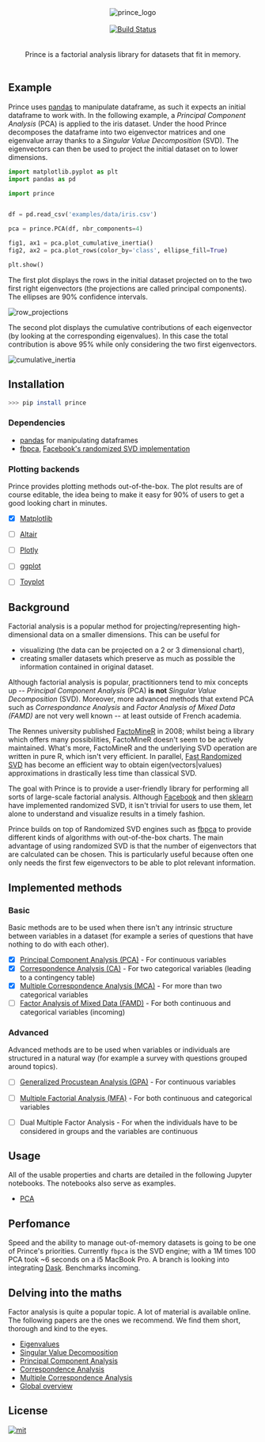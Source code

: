<div align="center">
  <img src="doc/img/logo.png" alt="prince_logo"/>
</div>

<br/>

<div align="center">
  <a href="https://travis-ci.org/MaxHalford/Prince">
    <img src="https://travis-ci.org/MaxHalford/Prince.svg?branch=master&style=flat-square" alt="Build Status"/>
  </a>
</div>

<br/>

<br/>
<div align="center">Prince is a factorial analysis library for datasets that fit in memory.</div>
<br/>

## Example

Prince uses [pandas](http://pandas.pydata.org/) to manipulate dataframe, as such it expects an initial dataframe to work with. In the following example, a *Principal Component Analysis* (PCA) is applied to the iris dataset. Under the hood Prince decomposes the dataframe into two eigenvector matrices and one eigenvalue array thanks to a *Singular Value Decomposition* (SVD). The eigenvectors can then be used to project the initial dataset on to lower dimensions.

```python
import matplotlib.pyplot as plt
import pandas as pd

import prince


df = pd.read_csv('examples/data/iris.csv')

pca = prince.PCA(df, nbr_components=4)

fig1, ax1 = pca.plot_cumulative_inertia()
fig2, ax2 = pca.plot_rows(color_by='class', ellipse_fill=True)

plt.show()
```

The first plot displays the rows in the initial dataset projected on to the two first right eigenvectors (the projections are called principal components). The ellipses are 90% confidence intervals.

![row_projections](doc/img/row_projections.png)

The second plot displays the cumulative contributions of each eigenvector (by looking at the corresponding eigenvalues). In this case the total contribution is above 95% while only considering the two first eigenvectors.

![cumulative_inertia](doc/img/cumulative_inertia.png)


## Installation

```sh
>>> pip install prince
```

### Dependencies

- [pandas](http://pandas.pydata.org/) for manipulating dataframes
- [fbpca](http://fbpca.readthedocs.org/en/latest/), [Facebook's randomized SVD implementation](https://research.facebook.com/blog/fast-randomized-svd/)

### Plotting backends

Prince provides plotting methods out-of-the-box. The plot results are of course editable, the idea being to make it easy for 90% of users to get a good looking chart in minutes.

- [X] [Matplotlib](http://matplotlib.org/)
- [ ] [Altair](https://altair-viz.github.io/)
- [ ] [Plotly](https://plot.ly/)
- [ ] [ggplot](http://ggplot.yhathq.com/)
- [ ] [Toyplot](https://toyplot.readthedocs.io/en/stable/)


## Background

Factorial analysis is a popular method for projecting/representing high-dimensional data on a smaller dimensions. This can be useful for

- visualizing (the data can be projected on a 2 or 3 dimensional chart),
- creating smaller datasets which preserve as much as possible the information contained in original dataset.

Although factorial analysis is popular, practitionners tend to mix concepts up -- *Principal Component Analysis* (PCA) **is not** *Singular Value Decomposition* (SVD). Moreover, more advanced methods that extend PCA such as *Correspondance Analysis* and *Factor Analysis of Mixed Data (FAMD)* are not very well known -- at least outside of French academia.

The Rennes university published [FactoMineR](http://factominer.free.fr/) in 2008; whilst being a library which offers many possibilities, FactoMineR doesn't seem to be actively maintained. What's more, FactoMineR and the underlying SVD operation are written in pure R, which isn't very efficient. In parallel, [Fast Randomized SVD](https://arxiv.org/pdf/1509.00296.pdf) has become an efficient way to obtain eigen(vectors|values) approximations in drastically less time than classical SVD.

The goal with Prince is to provide a user-friendly library for performing all sorts of large-scale factorial analysis. Although [Facebook](https://research.facebook.com/blog/fast-randomized-svd/) and then [sklearn](http://scikit-learn.org/stable/modules/generated/sklearn.decomposition.RandomizedPCA.html) have implemented randomized SVD, it isn't trivial for users to use them, let alone to understand and visualize results in a timely fashion.

Prince builds on top of Randomized SVD engines such as [fbpca](https://github.com/facebook/fbpca) to provide different kinds of algorithms with out-of-the-box charts. The main advantage of using randomized SVD is that the number of eigenvectors that are calculated can be chosen. This is particularly useful because often one only needs the first few eigenvectors to be able to plot relevant information.


## Implemented methods

### Basic

Basic methods are to be used when there isn't any intrinsic structure between variables in a dataset (for example a series of questions that have nothing to do with each other).

- [X] [Principal Component Analysis (PCA)](https://www.wikiwand.com/en/Principal_component_analysis) - For continuous variables
- [X] [Correspondence Analysis (CA)](https://www.wikiwand.com/en/Correspondence_analysis) - For two categorical variables (leading to a contingency table)
- [X] [Multiple Correspondence Analysis (MCA)](https://www.wikiwand.com/en/Multiple_correspondence_analysis) - For more than two categorical variables
- [ ] [Factor Analysis of Mixed Data (FAMD)](https://www.wikiwand.com/en/Factor_analysis_of_mixed_data) - For both continuous and categorical variables (incoming)

### Advanced

Advanced methods are to be used when variables or individuals are structured in a natural way (for example a survey with questions grouped around topics).

- [ ] [Generalized Procustean Analysis (GPA)](https://www.wikiwand.com/en/Generalized_Procrustes_analysis) - For continuous variables
- [ ] [Multiple Factorial Analysis (MFA)](https://www.wikiwand.com/en/Multiple_factor_analysis) - For both continuous and categorical variables
- [ ] Dual Multiple Factor Analysis - For when the individuals have to be considered in groups and the variables are continuous


## Usage

All of the usable properties and charts are detailed in the following Jupyter notebooks. The notebooks also serve as examples.

- [PCA](doc/pca.ipynb)

## Perfomance

Speed and the ability to manage out-of-memory datasets is going to be one of Prince's priorities. Currently `fbpca` is the SVD engine; with a 1M times 100 PCA took ~6 seconds on a i5 MacBook Pro. A branch is looking into integrating [Dask](http://dask.pydata.org/en/latest/). Benchmarks incoming.

## Delving into the maths

Factor analysis is quite a popular topic. A lot of material is available online. The following papers are the ones we recommend. We find them short, thorough and kind to the eyes.

- [Eigenvalues](doc/papers/Eigenvalues.pdf)
- [Singular Value Decomposition](doc/papers/SVD.pdf)
- [Principal Component Analysis](doc/papers/PCA.pdf)
- [Correspondence Analysis](doc/papers/CA.pdf)
- [Multiple Correspondence Analysis](doc/papers/MCA.pdf)
- [Global overview](doc/papers/Overview.pdf)


## License

<a href="https://opensource.org/licenses/MIT">
<img src="http://img.shields.io/:license-mit-ff69b4.svg?style=flat-square" alt="mit"/>
</a>


